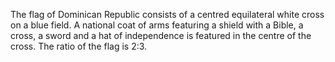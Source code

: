 The flag of Dominican Republic consists of a centred equilateral white cross on a blue field. A national coat of arms featuring a shield with a Bible, a cross, a sword and a hat of independence is featured in the centre of the cross. The ratio of the flag is 2:3.